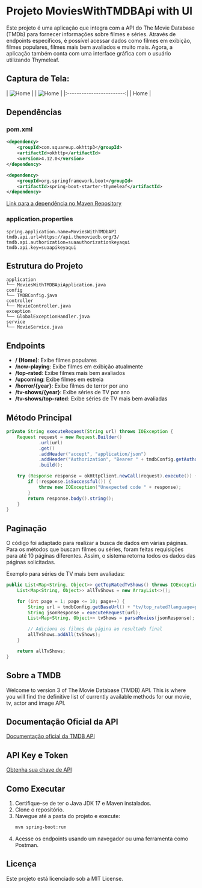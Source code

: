 # Projeto MoviesWithTMDBApi with UI

Este projeto é uma aplicação que integra com a API do The Movie Database (TMDb) para fornecer informações sobre filmes e séries. Através de endpoints específicos, é possível acessar dados como filmes em exibição, filmes populares, filmes mais bem avaliados e muito mais. Agora, a aplicação também conta com uma interface gráfica com o usuário utilizando Thymeleaf.

## Captura de Tela:

| <img src="https://joaopauloaramuni.github.io/java-imgs/MoviesWithTMDBApiWithUI/imgs/home.png" alt="Home"/> |
| ![Home](https://joaopauloaramuni.github.io/java-imgs/YouTubeVideoDownloaderWithUIAndProgressBar/imgs/download.png) |
|:------------------------:|
|         Home            |

## Dependências

### pom.xml
```xml
<dependency>
    <groupId>com.squareup.okhttp3</groupId>
    <artifactId>okhttp</artifactId>
    <version>4.12.0</version>
</dependency>

<dependency>
    <groupId>org.springframework.boot</groupId>
    <artifactId>spring-boot-starter-thymeleaf</artifactId>
</dependency>
```
[Link para a dependência no Maven Repository](https://mvnrepository.com/artifact/com.squareup.okhttp3/okhttp/4.12.0)

### application.properties
```properties
spring.application.name=MoviesWithTMDbAPI
tmdb.api.url=https://api.themoviedb.org/3/
tmdb.api.authorization=suaauthorizationkeyaqui
tmdb.api.key=suaapikeyaqui
```

## Estrutura do Projeto

```plaintext
application
└── MoviesWithTMDBApiApplication.java
config
└── TMDBConfig.java
controller
└── MovieController.java
exception
└── GlobalExceptionHandler.java
service
└── MovieService.java
```

## Endpoints

- **/ (Home)**: Exibe filmes populares
- **/now-playing**: Exibe filmes em exibição atualmente
- **/top-rated**: Exibe filmes mais bem avaliados
- **/upcoming**: Exibe filmes em estreia
- **/horror/{year}**: Exibe filmes de terror por ano
- **/tv-shows/{year}**: Exibe séries de TV por ano
- **/tv-shows/top-rated**: Exibe séries de TV mais bem avaliadas

## Método Principal

```java
private String executeRequest(String url) throws IOException {
    Request request = new Request.Builder()
            .url(url)
            .get()
            .addHeader("accept", "application/json")
            .addHeader("Authorization", "Bearer " + tmdbConfig.getAuthorizationHeader())
            .build();

    try (Response response = okHttpClient.newCall(request).execute()) {
        if (!response.isSuccessful()) {
            throw new IOException("Unexpected code " + response);
        }
        return response.body().string();
    }
}
```

## Paginação

O código foi adaptado para realizar a busca de dados em várias páginas. Para os métodos que buscam filmes ou séries, foram feitas requisições para até 10 páginas diferentes. Assim, o sistema retorna todos os dados das páginas solicitadas.

Exemplo para séries de TV mais bem avaliadas:

```java
public List<Map<String, Object>> getTopRatedTvShows() throws IOException {
    List<Map<String, Object>> allTvShows = new ArrayList<>();

    for (int page = 1; page <= 10; page++) {
        String url = tmdbConfig.getBaseUrl() + "tv/top_rated?language=pt-BR&page=" + page;
        String jsonResponse = executeRequest(url);
        List<Map<String, Object>> tvShows = parseMovies(jsonResponse);

        // Adiciona os filmes da página ao resultado final
        allTvShows.addAll(tvShows);
    }

    return allTvShows;
}
```

## Sobre a TMDB

Welcome to version 3 of The Movie Database (TMDB) API. This is where you will find the definitive list of currently available methods for our movie, tv, actor and image API.

## Documentação Oficial da API
[Documentação oficial da TMDB API](https://developer.themoviedb.org/reference/intro/getting-started)

## API Key e Token
[Obtenha sua chave de API](https://www.themoviedb.org/settings/api)

## Como Executar
1. Certifique-se de ter o Java JDK 17 e Maven instalados.
2. Clone o repositório.
3. Navegue até a pasta do projeto e execute:
   ```bash
   mvn spring-boot:run
   ```
4. Acesse os endpoints usando um navegador ou uma ferramenta como Postman.

## Licença

Este projeto está licenciado sob a MIT License.
